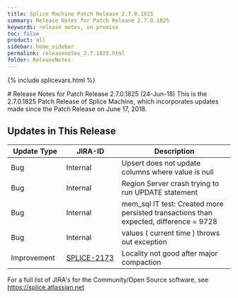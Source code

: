 ```yaml
---
title: Splice Machine Patch Release 2.7.0.1825
summary: Release Notes for Patch Release 2.7.0.1825
keywords: release notes, on-premise
toc: false
product: all
sidebar: home_sidebar
permalink: releasenotes_2.7.1825.html
folder: ReleaseNotes
---
```

{% include splicevars.html %}
<section>
<div class="TopicContent" data-swiftype-index="true" markdown="1">
# Release Notes for Patch Release 2.7.0.1825 (24-Jun-18)
This is the 2.7.0.1825 Patch Release of Splice Machine, which incorporates updates made since the Patch Release on June 17, 2018.

## Updates in This Release
<table>
    <col width="125px" />
    <col width="125px" />
    <col />
    <thead>
        <tr>
            <th>Update Type</th>
            <th>JIRA-ID</th>
            <th>Description</th>
        </tr>
     </thead>
     <tbody>
        <tr>
            <td>Bug</td>
            <td>Internal</td>
            <td>Upsert does not update columns where value is null</td>
        </tr>
        <tr>
            <td>Bug</td>
            <td>Internal</td>
            <td>Region Server crash trying to run UPDATE statement</td>
        </tr>
        <tr>
            <td>Bug</td>
            <td>Internal</td>
            <td>mem_sql IT test: Created more persisted transactions than expected, difference = 9728</td>
        </tr>
        <tr>
            <td>Bug</td>
            <td>Internal</td>
            <td>values ( current time ) throws out exception </td>
        </tr>
        <tr>
            <td>Improvement</td>
            <td><a href="https://splice.atlassian.net/browse/SPLICE-2173" target="_blank">SPLICE-2173</a></td>
            <td>Locality not good after major compaction</td>
        </tr>
    </tbody>
</table>

For a full list of JIRA's for the Community/Open Source software, see <https://splice.atlassian.net>

</div>
</section>
